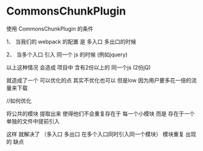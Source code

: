 # CommonsChunkPlugin
使用 CommonsChunkPlugin 的条件

1、 当我们的 webpack 的配置 是 多入口 多出口的时候

2、 当多个入口 引入 同一个 js 的时候 (例如jquery)


以上这种情况 会造成 项目中 含有2份以上的 同一个js (2份jQ) 

就造成了一个 可以优化的点      其实不优化也可以 但是low 因为用户要多花一倍的流量来下载


//如何优化

将公共的模块 提取出来 使得他们不会重复存在于 每一个小模块 而是 存在于一个单独的文件中提前引入

这样 就解决了 （多入口 多出口 在多个入口同时引入同一个模块） 模块重复 出现的 缺点